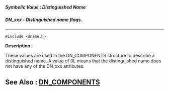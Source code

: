 ##### Symbolic Value : Distinguished Name
##### DN_xxx - Distinguished name flags.
---
```
#include <dname.h>
```
**Description :**

These values are used in the DN_COMPONENTS structure to describe a 
distinguished name.  A value of 0L means that the distinguished name does not 
have any of the DN_xxx attributes.

**See Also :**
[DN_COMPONENTS](/domino-c-api-docs/reference/Data/DN_COMPONENTS)
---
